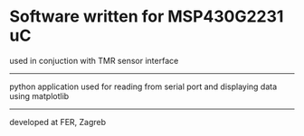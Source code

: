 # Software written for MSP430G2231 uC
used in conjuction with TMR sensor interface

----------------------------------------------------

python application used for reading from serial port and displaying data using matplotlib

----------------------------------------------------

developed at FER, Zagreb
